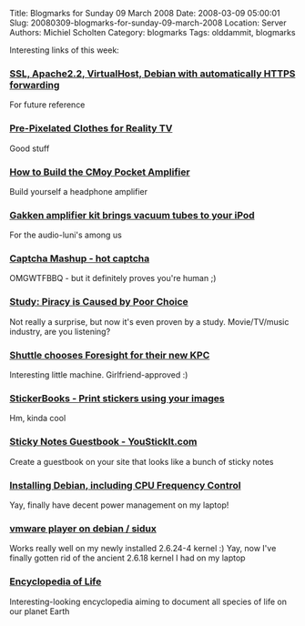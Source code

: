 Title: Blogmarks for Sunday 09 March 2008
Date: 2008-03-09 05:00:01
Slug: 20080309-blogmarks-for-sunday-09-march-2008
Location: Server
Authors: Michiel Scholten
Category: blogmarks
Tags: olddammit, blogmarks

<p>Interesting links of this week:</p>
<h3><a href="http://edin.no-ip.com/html/?q=ssl_apache2_2_virtualhost_debian_automatically_https_forwarding">SSL, Apache2.2, VirtualHost, Debian with automatically HTTPS forwarding</a></h3>
<p>For future reference</p>
<h3><a href="http://www.cafepress.com/ironicsans/1843266">Pre-Pixelated Clothes for Reality TV</a></h3>
<p>Good stuff</p>
<h3><a href="http://tangentsoft.net/audio/cmoy-tutorial/">How to Build the CMoy Pocket Amplifier</a></h3>
<p>Build yourself a headphone amplifier</p>
<h3><a href="http://www.engadget.com/2008/03/05/gakken-amplifier-kit-brings-vacuum-tubes-to-your-ipod/">Gakken amplifier kit brings vacuum tubes to your iPod</a></h3>
<p>For the audio-luni's among us</p>
<h3><a href="http://hotcaptcha.com/">Captcha Mashup - hot captcha</a></h3>
<p>OMGWTFBBQ - but it definitely proves you're human ;)</p>
<h3><a href="http://torrentfreak.com/piracy-is-caused-by-poor-choice-080305/">Study: Piracy is Caused by Poor Choice</a></h3>
<p>Not really a surprise, but now it's even proven by a study. Movie/TV/music industry, are you listening?</p>
<h3><a href="http://blogs.gnome.org/kenvandine/2008/03/04/shuttle-chooses-foresight-for-their-new-kpc/">Shuttle chooses Foresight for their new KPC</a></h3>
<p>Interesting little machine. Girlfriend-approved :)</p>
<h3><a href="http://moo.com/products/stickers.php">StickerBooks - Print stickers using your images</a></h3>
<p>Hm, kinda cool</p>
<h3><a href="http://youstickit.com/">Sticky Notes Guestbook - YouStickIt.com</a></h3>
<p>Create a guestbook on your site that looks like a bunch of sticky notes</p>
<h3><a href="http://www.linuxquestions.org/questions/debian-26/install-guide-debian-etch-on-t42-incl.-compiz-undervolting-wireless-hdd-shock-pro-579907/">Installing Debian, including CPU Frequency Control</a></h3>
<p>Yay, finally have decent power management on my laptop!</p>
<h3><a href="http://techpatterns.com/forums/about814.html">vmware player on debian / sidux</a></h3>
<p>Works really well on my newly installed 2.6.24-4 kernel :) Yay, now I've finally gotten rid of the ancient 2.6.18 kernel I had on my laptop</p>
<h3><a href="http://www.eol.org/">Encyclopedia of Life</a></h3>
<p>Interesting-looking encyclopedia aiming to document all species of life on our planet Earth</p>

